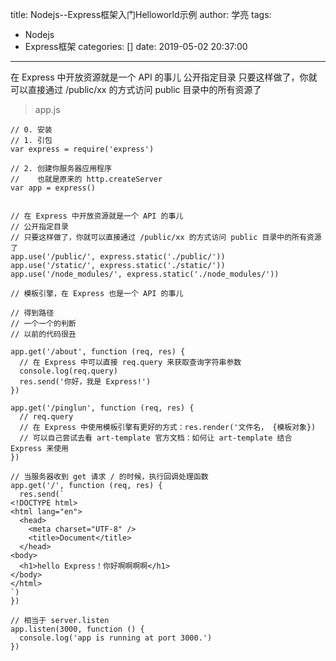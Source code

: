 title: Nodejs--Express框架入门Helloworld示例
author: 学亮
tags:
  - Nodejs
  - Express框架
categories: []
date: 2019-05-02 20:37:00
---
>
在 Express 中开放资源就是一个 API 的事儿
公开指定目录
只要这样做了，你就可以直接通过 /public/xx 的方式访问 public 目录中的所有资源了



<!--more-->
> app.js

```
// 0. 安装
// 1. 引包
var express = require('express')

// 2. 创建你服务器应用程序
//    也就是原来的 http.createServer
var app = express()


// 在 Express 中开放资源就是一个 API 的事儿
// 公开指定目录
// 只要这样做了，你就可以直接通过 /public/xx 的方式访问 public 目录中的所有资源了
app.use('/public/', express.static('./public/'))
app.use('/static/', express.static('./static/'))
app.use('/node_modules/', express.static('./node_modules/'))

// 模板引擎，在 Express 也是一个 API 的事儿

// 得到路径
// 一个一个的判断
// 以前的代码很丑

app.get('/about', function (req, res) {
  // 在 Express 中可以直接 req.query 来获取查询字符串参数
  console.log(req.query)
  res.send('你好，我是 Express!')
})

app.get('/pinglun', function (req, res) {
  // req.query
  // 在 Express 中使用模板引擎有更好的方式：res.render('文件名， {模板对象})
  // 可以自己尝试去看 art-template 官方文档：如何让 art-template 结合 Express 来使用
})

// 当服务器收到 get 请求 / 的时候，执行回调处理函数
app.get('/', function (req, res) {
  res.send(`
<!DOCTYPE html>
<html lang="en">
  <head>
    <meta charset="UTF-8" />
    <title>Document</title>
  </head>
<body>
  <h1>hello Express！你好啊啊啊啊</h1>
</body>
</html>
`)
})

// 相当于 server.listen
app.listen(3000, function () {
  console.log('app is running at port 3000.')
})

```